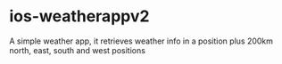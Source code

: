 # ios-weatherappv2
A simple weather app, it retrieves weather info in a position plus 200km north, east, south and west positions

